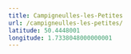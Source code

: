 ```yaml
---
title: Campigneulles-les-Petites
url: /campigneulles-les-petites/
latitude: 50.4448001
longitude: 1.7338048000000001
---
```

